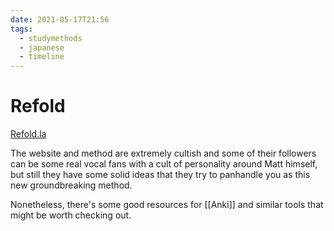 ```yaml
---
date: 2021-05-17T21:56
tags:
  - studymethods
  - japanese
  - timeline
---
```


# Refold

[Refold.la](https://refold.la)

The website and method are extremely cultish and some of their followers can be
some real vocal fans with a cult of personality around Matt himself, but still
they have some solid ideas that they try to panhandle you as this new
groundbreaking method.

Nonetheless, there's some good resources for [[Anki]] and similar tools
that might be worth checking out.
